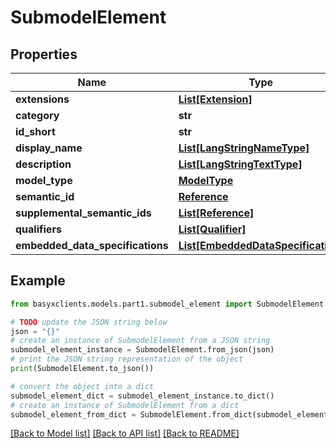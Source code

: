 # SubmodelElement


## Properties

Name | Type | Description | Notes
------------ | ------------- | ------------- | -------------
**extensions** | [**List[Extension]**](Extension.md) |  | [optional] 
**category** | **str** |  | [optional] 
**id_short** | **str** |  | [optional] 
**display_name** | [**List[LangStringNameType]**](LangStringNameType.md) |  | [optional] 
**description** | [**List[LangStringTextType]**](LangStringTextType.md) |  | [optional] 
**model_type** | [**ModelType**](ModelType.md) |  | 
**semantic_id** | [**Reference**](Reference.md) |  | [optional] 
**supplemental_semantic_ids** | [**List[Reference]**](Reference.md) |  | [optional] 
**qualifiers** | [**List[Qualifier]**](Qualifier.md) |  | [optional] 
**embedded_data_specifications** | [**List[EmbeddedDataSpecification]**](EmbeddedDataSpecification.md) |  | [optional] 

## Example

```python
from basyxclients.models.part1.submodel_element import SubmodelElement

# TODO update the JSON string below
json = "{}"
# create an instance of SubmodelElement from a JSON string
submodel_element_instance = SubmodelElement.from_json(json)
# print the JSON string representation of the object
print(SubmodelElement.to_json())

# convert the object into a dict
submodel_element_dict = submodel_element_instance.to_dict()
# create an instance of SubmodelElement from a dict
submodel_element_from_dict = SubmodelElement.from_dict(submodel_element_dict)
```
[[Back to Model list]](../README.md#documentation-for-models) [[Back to API list]](../README.md#documentation-for-api-endpoints) [[Back to README]](../README.md)


